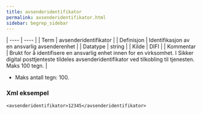 ```yaml
---
title: avsenderidentifikator
permalink: avsenderidentifikator.html
sidebar: begrep_sidebar
---
```


| ---- | ---- |
| Term | avsenderidentifikator |
| Definisjon | Identifikasjon av en ansvarlig avsenderenhet |
| Datatype | string |
| Kilde | DIFI |
| Kommentar | Brukt for å identifisere en ansvarlig enhet innen for en virksomhet. I Sikker digital posttjenteste tildeles avsenderidentifikator ved tilkobling til tjenesten. Maks 100 tegn. | 


* Maks antall tegn: 100.

### Xml eksempel

```
<avsenderidentifikator>12345</avsenderidentifikator>
```

